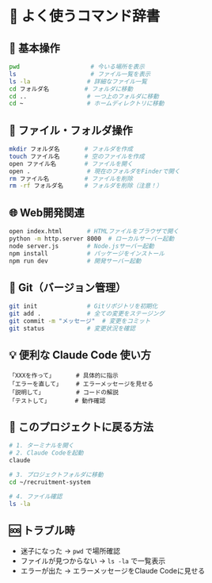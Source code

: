 # 🚀 よく使うコマンド辞書

## 📍 基本操作
```bash
pwd                    # 今いる場所を表示
ls                     # ファイル一覧を表示
ls -la                # 詳細なファイル一覧
cd フォルダ名          # フォルダに移動
cd ..                 # 一つ上のフォルダに移動
cd ~                  # ホームディレクトリに移動
```

## 📁 ファイル・フォルダ操作
```bash
mkdir フォルダ名       # フォルダを作成
touch ファイル名       # 空のファイルを作成
open ファイル名        # ファイルを開く
open .                # 現在のフォルダをFinderで開く
rm ファイル名          # ファイルを削除
rm -rf フォルダ名      # フォルダを削除（注意！）
```

## 🌐 Web開発関連
```bash
open index.html       # HTMLファイルをブラウザで開く
python -m http.server 8000  # ローカルサーバー起動
node server.js        # Node.jsサーバー起動
npm install           # パッケージをインストール
npm run dev           # 開発サーバー起動
```

## 🔧 Git（バージョン管理）
```bash
git init              # Gitリポジトリを初期化
git add .             # 全ての変更をステージング
git commit -m "メッセージ"  # 変更をコミット
git status            # 変更状況を確認
```

## 💡 便利な Claude Code 使い方
```
「XXXを作って」      # 具体的に指示
「エラーを直して」    # エラーメッセージを見せる
「説明して」         # コードの解説
「テストして」       # 動作確認
```

## 📂 このプロジェクトに戻る方法
```bash
# 1. ターミナルを開く
# 2. Claude Codeを起動
claude

# 3. プロジェクトフォルダに移動
cd ~/recruitment-system

# 4. ファイル確認
ls -la
```

## 🆘 トラブル時
- 迷子になった → `pwd` で場所確認
- ファイルが見つからない → `ls -la` で一覧表示  
- エラーが出た → エラーメッセージをClaude Codeに見せる